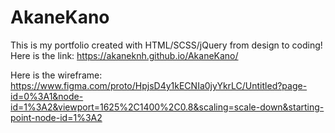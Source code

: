 # AkaneKano
This is my portfolio created with HTML/SCSS/jQuery from design to coding!
Here is the link:
https://akaneknh.github.io/AkaneKano/

Here is the wireframe:
 https://www.figma.com/proto/HpjsD4y1kECNIa0jyYkrLC/Untitled?page-id=0%3A1&node-id=1%3A2&viewport=1625%2C1400%2C0.8&scaling=scale-down&starting-point-node-id=1%3A2

